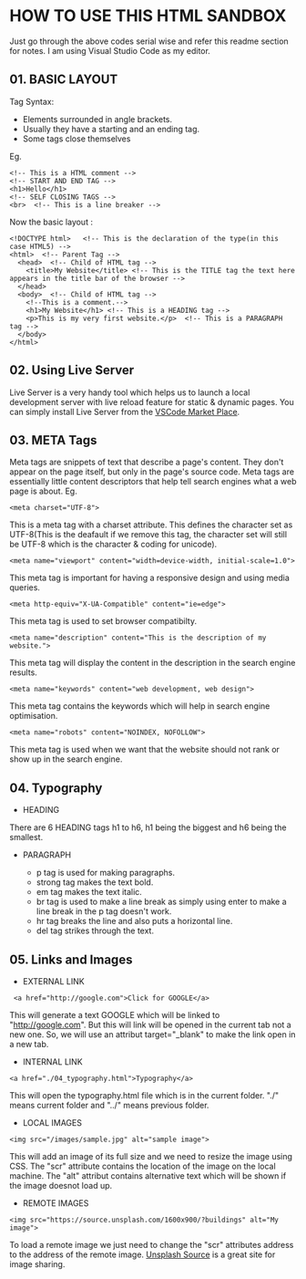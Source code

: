 # HOW TO USE THIS HTML SANDBOX

Just go through the above codes serial wise and refer this readme section for notes. I am using Visual Studio Code as my editor.

## 01. BASIC LAYOUT

Tag Syntax:
- Elements surrounded in angle brackets.
- Usually they have a starting and an ending tag.
- Some tags close themselves

Eg.
```
<!-- This is a HTML comment -->
<!-- START AND END TAG -->
<h1>Hello</h1>
<!-- SELF CLOSING TAGS -->
<br>  <!-- This is a line breaker -->
```

Now the basic layout :
```
<!DOCTYPE html>   <!-- This is the declaration of the type(in this case HTML5) -->
<html>  <!-- Parent Tag -->
  <head>  <!-- Child of HTML tag -->
    <title>My Website</title> <!-- This is the TITLE tag the text here appears in the title bar of the browser -->
  </head> 
  <body>  <!-- Child of HTML tag -->
    <!--This is a comment.-->
    <h1>My Website</h1> <!-- This is a HEADING tag -->
    <p>This is my very first website.</p>  <!-- This is a PARAGRAPH tag -->  
  </body>
</html>
```
## 02. Using Live Server

Live Server is a very handy tool which helps us to launch a local development server with live reload feature for static & dynamic pages.
You can simply install Live Server from the [VSCode Market Place](https://marketplace.visualstudio.com/items?itemName=ritwickdey.LiveServer).

## 03. META Tags

Meta tags are snippets of text that describe a page's content. They don't appear on the page itself, but only in the page's source code. Meta tags are essentially little content descriptors that help tell search engines what a web page is about.
Eg.

```
<meta charset="UTF-8">
```
This is a meta tag with a charset attribute. This defines the character set as UTF-8(This is the deafault if we remove this tag, the character set will still be UTF-8 which is the character & coding for unicode).

```
<meta name="viewport" content="width=device-width, initial-scale=1.0">
```
This meta tag is important for having a responsive design and using media queries.
```
<meta http-equiv="X-UA-Compatible" content="ie=edge">
```
This meta tag is used to set browser compatibilty.
```
<meta name="description" content="This is the description of my website.">
```
This meta tag will display the content in the description in the search engine results.
```
<meta name="keywords" content="web development, web design">
```
This meta tag contains the keywords which will help in search engine optimisation.
```
<meta name="robots" content="NOINDEX, NOFOLLOW">
```
This meta tag is used when we want that the website should not rank or show up in the search engine.


## 04. Typography

- HEADING

There are 6 HEADING tags h1 to h6, h1 being the biggest and h6 being the smallest.


- PARAGRAPH

  - p tag is used for making paragraphs.
  - strong tag makes the text bold.
  - em tag makes the text italic.
  - br tag is used to make a line break as simply using enter to make a line break in the p tag doesn't work.
  - hr tag breaks the line and also puts a horizontal line.
  - del tag strikes through the text.

## 05. Links and Images

- EXTERNAL LINK
```
 <a href="http://google.com">Click for GOOGLE</a>
```
This will generate a text GOOGLE which will be linked to "http://google.com". But this will link will be opened in the current tab not a new one. So, we will use an attribut target="_blank" to make the link open in a new tab.

- INTERNAL LINK
```
<a href="./04_typography.html">Typography</a>
```
This will open the typography.html file which is in the current folder. "./" means current folder and "../" means previous folder.

- LOCAL IMAGES
```
<img src="/images/sample.jpg" alt="sample image">
```
This will add an image of its full size and we need to resize the image using CSS.
The "scr" attribute contains the location of the image on the local machine.
The "alt" attribut contains alternative text which will be shown if the image doesnot load up.

- REMOTE IMAGES
```
<img src="https://source.unsplash.com/1600x900/?buildings" alt="My image">
```
To load a remote image we just need to change the "scr" attributes address to the address of the remote image.
[Unsplash Source](https://source.unsplash.com/) is a great site for image sharing.







 







